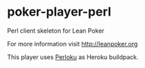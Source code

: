 poker-player-perl
=================

Perl client skeleton for Lean Poker

For more information visit http://leanpoker.org

This player uses [Perloku](https://github.com/judofyr/perloku) as Heroku buildpack.
